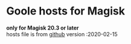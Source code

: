 # Goole hosts for Magisk  
**only for Magisk 20.3 or later**  
hosts file is from [github](https://github.com/googlehosts/hosts)
version :2020-02-15
